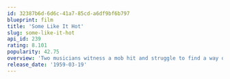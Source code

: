 ```yaml
---
id: 32387b6d-6d6c-41a7-85cd-a6df9bf6b797
blueprint: film
title: 'Some Like It Hot'
slug: some-like-it-hot
api_id: 239
rating: 8.101
popularity: 42.75
overview: 'Two musicians witness a mob hit and struggle to find a way out of the city before they are found by the gangsters. Their only opportunity is to join an all-girl band as they leave on a tour. To make their getaway they must first disguise themselves as women, then keep their identities secret and deal with the problems this brings - such as an attractive bandmate and a very determined suitor.'
release_date: '1959-03-19'
---
```

